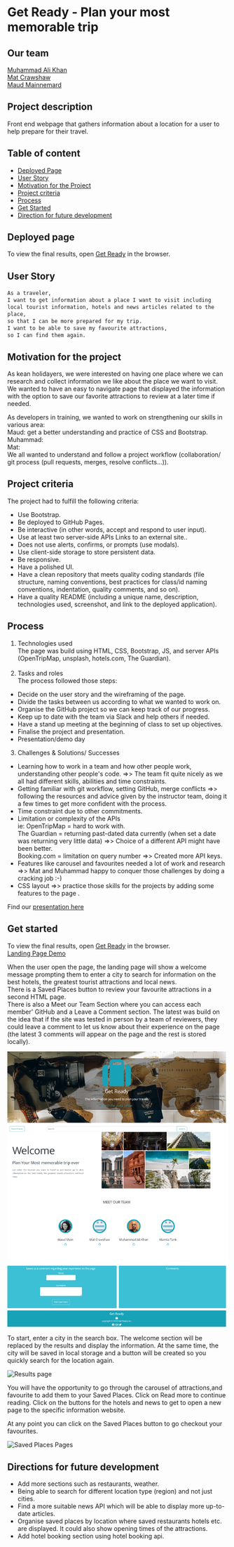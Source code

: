 #  Get Ready - Plan your most memorable trip

## Our team
[Muhammad Ali Khan](https://github.com/Maks6831) <br>
[Mat Crawshaw](https://github.com/matcrawshaw) <br>
[Maud Mainnemard](https://github.com/maudmain) <br>

## Project description
Front end webpage that gathers information about a location for a user to help prepare for their travel.

## Table of content
- [Deployed Page](#deployed-page)
- [User Story](#user-story)
- [Motivation for the Project](#motivation-for-the-project)
- [Project criteria](#project-criteria)
- [Process](#process)
- [Get Started](#get-started)
- [Direction for future development](#directions-for-future-development)


## Deployed page
To view the final results, open [Get Ready](https://maks6831.github.io/travel-infoguide/) in the browser. 

## User Story
```
As a traveler, 
I want to get information about a place I want to visit including local tourist information, hotels and news articles related to the place,
so that I can be more prepared for my trip.
I want to be able to save my favourite attractions,
so I can find them again.
```

## Motivation for the project
As kean holidayers, we were interested on having one place where we can research and collect information we like about the place we want to visit.<br>
We wanted to have an easy to navigate page that displayed the information with the option to save our favorite attractions to review at a later time if needed. <br>

As developers in training, we wanted to work on strengthening our skills in various area:<br>
Maud: get a better understanding and practice of CSS and Bootstrap. <br>
Muhammad: <br>
Mat: <br>
We all wanted to understand and follow a project workflow (collaboration/ git process (pull requests, merges, resolve conflicts...)).

## Project criteria 
The project had to fulfill the following criteria:
- Use Bootstrap.
- Be deployed to GitHub Pages.
- Be interactive (in other words, accept and respond to user input).
- Use at least two server-side APIs Links to an external site..
- Does not use alerts, confirms, or prompts (use modals).
- Use client-side storage to store persistent data.
- Be responsive.
- Have a polished UI.
- Have a clean repository that meets quality coding standards (file structure, naming conventions, best practices for class/id naming conventions, indentation, quality comments, and so on).
- Have a quality README (including a unique name, description, technologies used, screenshot, and link to the deployed application).

## Process
1. Technologies used<br>
The page was build using HTML, CSS, Bootstrap, JS, and server APIs (OpenTripMap, unsplash, hotels.com, The Guardian).<br><br>
2. Tasks and roles<br>
The process followed those steps:
- Decide on the user story and the wireframing of the page.
- Divide the tasks between us according to what we wanted to work on.
- Organise the GitHub project so we can keep track of our progress.
- Keep up to date with the team via Slack and help others if needed.
- Have a stand up meeting at the beginning of class to set up objectives.
- Finalise the project and presentation.
- Presentation/demo day

3. Challenges & Solutions/ Successes
- Learning how to work in a team and how other people work, understanding other people's code. =>> The team fit quite nicely as we all had different skills, abilities and time constraints.
- Getting familiar with git workflow, setting GitHub, merge conflicts =>> following the resources and advice given by the instructor team, doing it a few times to get more confident with the process.
- Time constraint due to other commitments.
- Limitation or complexity of the APIs <br>
ie: OpenTripMap = hard to work with. <br>
The Guardian = returning past-dated data currently (when set a date was returning very little data)  =>>  Choice of a different API might have been better.<br> 
Booking.com = limitation on query number =>> Created more API keys. <br>
- Features like carousel and favourites needed a lot of work and research =>> Mat and Muhammad happy to conquer those challenges by doing a cracking job :-)
- CSS layout =>> practice those skills for the projects by adding some features to the page .

Find our [presentation here](./assets/Get%20Ready%20Presentation.pdf)

## Get started
To view the final results, open [Get Ready](https://maks6831.github.io/travel-infoguide/) in the browser. <br>
[Landing Page Demo](./assets/Get%20Ready-demo.webm)

When the user open the page, the landing page will show a welcome message prompting them to enter a city to search for information on the best hotels, the greatest tourist attractions and local news.<br>
There is a Saved Places button to review your favourite attractions in a second HTML page. <br>
There is also a Meet our Team Section where you can access each member' GitHub and a Leave a Comment section. The latest was build on the idea that if the site was tested in person by a team of reviewers, they could leave a comment to let us know about their experience on the page (the latest 3 comments will appear on the page and the rest is stored locally).

![Landing Page screenshot](./assets/Screenshots/Get_Ready-Landing_Page.png)

To start, enter a city in the search box. The welcome section will be replaced by the results and display the information. At the same time, the city will be saved in local storage and a button will be created so you quickly search for the location again.

![Results page](./assets/Screenshots/Get%20Ready-%20Results.png)

You will have the opportunity to go through the carousel of attractions,and favourite to add them to your Saved Places. Click on Read more to continue reading.
Click on the buttons for the hotels and news to get to open a new page to the specific information website.

At any point you can click on the Saved Places button to go checkout your favourites. 

![Saved Places Pages](./assets/Screenshots/Get%20Ready-%20Saved%20Places.png)


## Directions for future development
- Add more sections such as restaurants, weather.
- Being able to search for different location type (region) and not just cities.
- Find a more suitable news API which will be able to display more up-to-date articles.
- Organise saved places by location where saved restaurants hotels etc. are displayed. It could also show opening times of the attractions. 
- Add hotel booking section using hotel booking api. 
